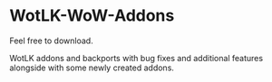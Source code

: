 # WotLK-WoW-Addons

Feel free to download.

WotLK addons and backports with bug fixes and additional features alongside with some newly created addons.
